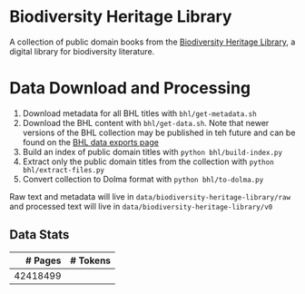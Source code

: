 # Biodiversity Heritage Library

A collection of public domain books from the [Biodiversity Heritage Library](https://www.biodiversitylibrary.org), a digital library for biodiversity literature.

# Data Download and Processing
1. Download metadata for all BHL titles with `bhl/get-metadata.sh`
2. Download the BHL content with `bhl/get-data.sh`. Note that newer versions of the BHL collection may be published in teh future and can be found on the [BHL data exports page](https://about.biodiversitylibrary.org/tools-and-services/developer-and-data-tools/#x--TXT)
3. Build an index of public domain titles with `python bhl/build-index.py`
4. Extract only the public domain titles from the collection with `python bhl/extract-files.py`
5. Convert collection to Dolma format with `python bhl/to-dolma.py`

Raw text and metadata will live in `data/biodiversity-heritage-library/raw` and processed text will live in `data/biodiversity-heritage-library/v0`

## Data Stats

| # Pages   | # Tokens |
|----------:|---------:|
|  42418499 |          |
